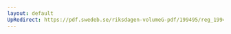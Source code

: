 ```yaml
---
layout: default
UpRedirect: https://pdf.swedeb.se/riksdagen-volumeG-pdf/199495/reg_199495/reg_199495_0276.pdf
---
```

